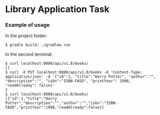 # Library Application Task

### Example of usage

In the project folder:
```
$ gradle build; ./gradlew run
```
In the second terminal:
```
$ curl localhost:8080/api/v1.0/books/
[]
$ curl -X PUT localhost:8080/api/v1.0/books -H 'Content-Type: application/json' -d '{"id":1, "title":"Harry Potter", "author":"", "description":"", "isbn":"ISBN-FASD", "printYear": 1998, "readAlready": false}'
1
$ curl localhost:8080/api/v1.0/books/
[{"id":1,"title":"Harry Potter","description":"","author":"","isbn":"ISBN-FASD","printYear":1998,"readAlready":false}]
```
